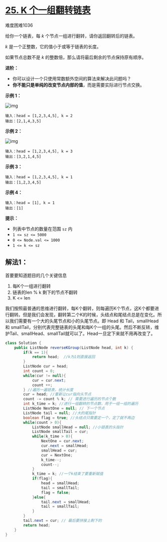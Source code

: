 # [25. K 个一组翻转链表](https://leetcode-cn.com/problems/reverse-nodes-in-k-group/)

难度困难1036

给你一个链表，每 *k* 个节点一组进行翻转，请你返回翻转后的链表。

*k* 是一个正整数，它的值小于或等于链表的长度。

如果节点总数不是 *k* 的整数倍，那么请将最后剩余的节点保持原有顺序。

**进阶：**

- 你可以设计一个只使用常数额外空间的算法来解决此问题吗？
- **你不能只是单纯的改变节点内部的值**，而是需要实际进行节点交换。

 

**示例 1：**

![img](https://assets.leetcode.com/uploads/2020/10/03/reverse_ex1.jpg)

```
输入：head = [1,2,3,4,5], k = 2
输出：[2,1,4,3,5]
```

**示例 2：**

![img](https://assets.leetcode.com/uploads/2020/10/03/reverse_ex2.jpg)

```
输入：head = [1,2,3,4,5], k = 3
输出：[3,2,1,4,5]
```

**示例 3：**

```
输入：head = [1,2,3,4,5], k = 1
输出：[1,2,3,4,5]
```

**示例 4：**

```
输入：head = [1], k = 1
输出：[1]
```



**提示：**

- 列表中节点的数量在范围 `sz` 内
- `1 <= sz <= 5000`
- `0 <= Node.val <= 1000`
- `1 <= k <= sz`

## 解法1：

首要要知道题目的几个关键信息

1. 每K个一组进行翻转
2. 链表的len % k 剩下的节点不翻转
3. K <= len

我们按照最普通的思维进行翻转，每K个翻转，则每遍历K个节点，这K个都要进行翻转。但是我们会发现，翻转第二个K的时候，头结点和尾结点总是在变化。所以我们需要有一个大的头尾节点和小的头尾节点。即 Head  和 Tail，smallHead 和 smallTail，分别代表完整链表的头尾和每K个一组的头尾。然后不断反转，维护Tail、smallHead、smallTail就可以了。Head一旦定下来就不用再改变了。

```java
class Solution {
    public ListNode reverseKGroup(ListNode head, int k) {
        if(k == 1){
            return head;  //k为1则直接返回
        }
        ListNode cur = head;
        int count = 0;
        while(cur != null){
            cur = cur.next;
            count ++;
        } //遍历一遍链表，统计长度
        cur = head; //重新让cur指向头节点
        count -= count % k; // 需要进行遍历的节点个数
        int k_time = k; //进行一组翻转的节点数，用于一组一组的遍历
        ListNode NextOne = null; // 下一个节点
        ListNode tail = null; //大的尾指针
        boolean flag = true; //头结点只需要定一个，定了就不再边
        while(count > 0){
            ListNode smallHead = null; //小链表的头指针
            ListNode smallTail = cur;
            while(k_time > 0){
                NextOne = cur.next;
                cur.next = smallHead;
                smallHead = cur;
                cur = NextOne;
                k_time--;
                count--;
            }
            k_time = k; //一个k结束了要重新赋值
            if(flag){
                head = smallHead;
                tail = smallTail;
                flag = false;
            }else{
                tail.next = smallHead;
                tail = smallTail;
            }
        }
        tail.next = cur; // 最后要拼接上剩下的
        return head;
    }
}
```


